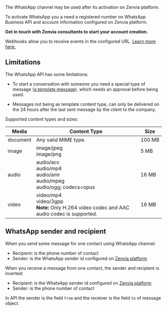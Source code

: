 The WhatsApp channel may be used after its activation on Zenvia platform.

To activate WhatsApp you a need a registered number on WhatsApp Business API and account information configured on Zenvia platform.

**Get in touch with Zenvia consultants to start your account creation.**

Webhooks allow you to receive events in the configured URL. [Learn more here.](#tag/Webhooks)


## Limitations

The WhatsApp API has some limitations:

* To start a conversation with someone you need a special type of message ([a template message](#section/Template)), which needs an approval before being used.

* Messages not being as template content type, can only be delivered on the 24 hours after the last sent message by the client to the company.

Supported content types and sizes:

| Media | Content Type | Size |
|---|---|---|
| document | Any valid MIME type. | 100&nbsp;MB |
| image | image/jpeg<br>image/png | 5 MB |
| audio | audio/acc<br>audio/mp4<br>audio/amr<br>audio/mpeg<br>audio/ogg; codecs=opus | 16 MB |
| video | video/mp4<br>video/3gpp<br>**Note:** Only H.264 video codec and AAC audio codec is supported. | 16 MB |

## WhatsApp sender and recipient

When you send some message for one contact using WhatsApp channel:

* Recipient: is the phone number of contact
* Sender: is the WhatsApp sender id configured on [Zenvia platform](https://app.zenvia.com/home/credentials/whatsapp/list)

When you receive a message from one contact, the sender and recipient is inverted:

* Recipient: is the WhatsApp sender id configured on [Zenvia platform](https://app.zenvia.com/home/credentials/whatsapp/list)
* Sender: is the phone number of contact

In API the sender is the field `from` and the receiver is the field `to` of message object.